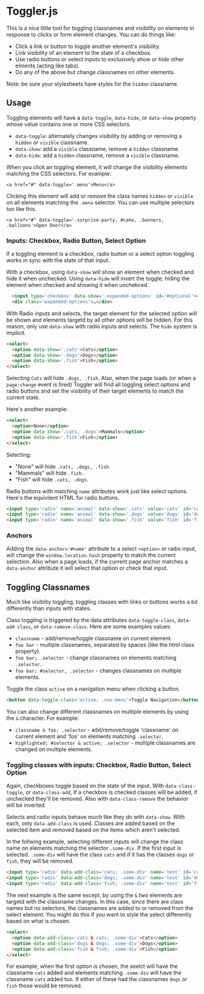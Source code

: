 # Toggler.js

This is a nice little tool for toggling classnames and visibility on
elements in response to clicks or form element changes. You can do things
like:

- Click a link or button to toggle another element's visibility.
- Link visibility of an element to the state of a checkbox.
- Use radio buttons or select inputs to exclusively show or hide other elments (acting like tabs).
- Do any of the above but change classnames on other elements.

Note: be sure your stylesheets have styles for the `hidden` classname.

## Usage

Toggling elements will have a `data-toggle`, `data-hide`, or `data-show` property whose value contains one or more CSS selectors.

- `data-toggle`: alternately changes visibility by adding or removing a `hidden` or `visible` classname.
- `data-show`: add a `visible` classname, remove a `hidden` classname.
- `data-hide`: add a `hidden` classname, remove a `visible` classname.

When you click an toggling element, it will change the visibility elements matching the CSS selectors. For example:

```
<a href="#" data-toggle='.menu'>Menu</a>
```

Clicking this element will add or remove the class names `hidden` or `visible` on all elements matching the `.menu` selector. You can use multiple selectors too like this.

```
<a href="#" data-toggle='.surprise-party, #cake, .banners, .balloons'>Open Door</a>
```

### Inputs: Checkbox, Radio Button, Select Option

If a toggling element is a checkbox, radio button or a select option toggling works in sync with the state of that input.

With a checkbox, using `data-show` will show an element when checked and hide it when unchecked. Using `data-hide` will invert the toggle; hiding the element when checked and showing it when unchekced.

```html
  <input type='checkbox' data-show='.expanded-options' id='#optional'><label for='#optional'>Show options</label>
  <div class='expanded-options'>…</div>
```

With Radio inputs and selects, the target element for the selected option will be shown and elements targetd by all other options will be hidden.
For this reason, only use `data-show` with radio inputs and selects. The `hide` system is implicit.

```html
<select>
  <option data-show='.cats'>Cats</option>
  <option data-show='.dogs'>Dogs</option>
  <option data-show='.fish'>Fish</option>
</select>
```

Selecting `Cats` will hide `.dogs, .fish`. Also, when the page loads (or when a `page:change` event is fired) Toggler will find all toggling select options and radio buttons and set the visibility
of their target elements to match the current state.

Here's another example:

```html
<select>
  <option>None</option>
  <option data-show='.cats, .dogs'>Mammals</option>
  <option data-show='.fish'>Fish</option>
</select>
```

Selecting:

 - "None" will hide `.cats, .dogs, .fish`. 
 - "Mammals" will hide `.fish`.
 - "Fish" will hide `.cats, .dogs`.

Radio buttons with matching `name` attributes work just like select options. Here's the equivilent HTML for radio buttons.

```html
<input type='radio' name='animal' data-show='.cats' value='cats' id='cats'><label for="#cats">Cats</label>
<input type='radio' name='animal' data-show='.dogs' value='dogs' id='dogs'><label for="#dogs">Dogs</label>
<input type='radio' name='animal' data-show='.fish' value='fish' id='fish'><label for="#fish">Fish</label>
```

### Anchors

Adding the `data-anchor='#name'` attribute to a select `<option>` or radio input, will change the `window.location.hash` property to
match the current selection. Also when a page loads, if the current page anchor matches a `data-anchor` attribute it will select that
option or check that input.

## Toggling Classnames

Much like visiblity toggling, toggling classes with links or buttons works a bit differently than inputs with states.

Class toggling is triggered by the data attributes `data-toggle-class`, `data-add-class`, or `data-remove-class`. Here are some examples values:

- `classname` - add/remove/toggle classname on current element.
- `foo bar` - multiple classnames, separated by spaces (like the html class property).
- `foo bar; .selector` - change classnames on elements matching `.selector`.
- `foo bar; #selector, .selector` - changes classnames on multiple elements.

Toggle the class `active` on a navigation menu when clicking a button.

```html
<button data-toggle-class='active; .nav-menu'>Toggle Navigation</button>
```

You can also change different classnames on multiple elements by using the `&` character. For example:

- `classname & foo; .selector` - add/remove/toggle 'classname' on current element and 'foo' on elements matching `.selector`.
- `highlighted; #selector & active; .selector` - multiple classnames are changed on multiple elements.

### Toggling classes with inputs: Checkbox, Radio Button, Select Option

Again, checkboxes toggle based on the state of the input. With `data-class-toggle`, or `data-class-add`, If a checkbox is checked classes will be added, if unchecked they'll be removed. Also with
`data-class-remove` the behavior will be inverted.

Selects and radio inputs behave much like they do with `data-show`. With each, only `data-add-class` is used. Classes are added based on the selected item and removed based on the items which aren't
selected.

In the follwing example, selecting different inputs will change the class name on elements matching the selector `.some-div`. If the first input is selected. `.some-div` will have the class
`cats` and if it has the classes `dogs` or `fish`, they will be removed.

```html
<input type='radio' data-add-class='cats; .some-div' name='test' id='cats'><label for="#cats">Cats</label>
<input type='radio' data-add-class='dogs; .some-div' name='test' id='dogs'><label for="#dogs">Dogs</label>
<input type='radio' data-add-class='fish; .some-div' name='test' id='fish'><label for="#fish">Fish</label>
```

The next example is the same except, by using the `&` two elements are targetd with the classname changes. In this case, since there are class names but no selectors, the classnames are
added to or removed from the select element. You might do this if you want to style the select differently based on what is chosen.

```html
<select>
  <option data-add-class='cats & cats; .some-div'>Cats</option>
  <option data-add-class='dogs & dogs; .some-div'>Dogs</option>
  <option data-add-class='fish & fish; .some-div'>Fish</option>
</select>
```

For example, when the first option is chosen, the seelct will have the classname `cats` added and elements matching `.some-div` will have the classname `cats` added too. If either of these had
the classnames `dogs` or `fish` those would be removed.

